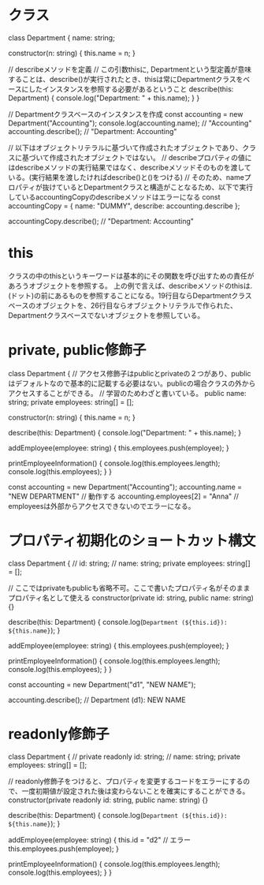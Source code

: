 # クラス
class Department {
  name: string;

  constructor(n: string) {
    this.name = n;
  }

  // describeメソッドを定義
  // この引数thisに, Departmentという型定義が意味することは、describe()が実行されたとき、thisは常にDepartmentクラスをベースにしたインスタンスを参照する必要があるということ
  describe(this: Department) {
    console.log("Department: " + this.name);
  }
}

// Departmentクラスベースのインスタンスを作成
const accounting = new Department("Accounting");
console.log(accounting.name); // "Accounting"
accounting.describe(); // "Department: Accounting"

// 以下はオブジェクトリテラルに基づいて作成されたオブジェクトであり、クラスに基づいて作成されたオブジェクトではない。
// describeプロパティの値にはdescribeメソッドの実行結果ではなく、describeメソッドそのものを渡している。(実行結果を渡したければdescribe()と()をつける)
// そのため、nameプロパティが抜けているとDepartmentクラスと構造がことなるため、以下で実行しているaccountingCopyのdescribeメソッドはエラーになる
const accountingCopy = { name: "DUMMY", describe: accounting.describe };

accountingCopy.describe(); // "Department: Accounting"

# this
クラスの中のthisというキーワードは基本的にその関数を呼び出すための責任があろうオブジェクトを参照する。
上の例で言えば、describeメソッドのthisは.(ドット)の前にあるものを参照することになる。19行目ならDepartmentクラスベースのオブジェクトを、26行目ならオブジェクトリテラルで作られた、Departmentクラスベースでないオブジェクトを参照している。

# private, public修飾子
class Department {
  // アクセス修飾子はpublicとprivateの２つがあり、publicはデフォルトなので基本的に記載する必要はない。publicの場合クラスの外からアクセスすることができる。
  // 学習のためわざと書いている。
  public name: string;
  private employees: string[] = [];

  constructor(n: string) {
    this.name = n;
  }

  describe(this: Department) {
    console.log("Department: " + this.name);
  }

  addEmployee(employee: string) {
    this.employees.push(employee);
  }

  printEmployeeInformation() {
    console.log(this.employees.length);
    console.log(this.employees);
  }
}

const accounting = new Department("Accounting");
accounting.name = "NEW DEPARTMENT" // 動作する
accounting.employees[2] = "Anna" // employeesは外部からアクセスできないのでエラーになる。

# プロパティ初期化のショートカット構文
class Department {
  // id: string;
  // name: string;
  private employees: string[] = [];

  // ここではprivateもpublicも省略不可。ここで書いたプロパティ名がそのままプロパティ名として使える
  constructor(private id: string, public name: string) {}

  describe(this: Department) {
    console.log(`Department (${this.id}): ${this.name}`);
  }

  addEmployee(employee: string) {
    this.employees.push(employee);
  }

  printEmployeeInformation() {
    console.log(this.employees.length);
    console.log(this.employees);
  }
}

const accounting = new Department("d1", "NEW NAME");

accounting.describe(); // Department (d1): NEW NAME

# readonly修飾子
class Department {
  // private readonly id: string;
  // name: string;
  private employees: string[] = [];

  // readonly修飾子をつけると、プロパティを変更するコードをエラーにするので、一度初期値が設定された後は変わらないことを確実にすることができる。
  constructor(private readonly id: string, public name: string) {}

  describe(this: Department) {
    console.log(`Department (${this.id}): ${this.name}`);
  }

  addEmployee(employee: string) {
    this.id = "d2" // エラー
    this.employees.push(employee);
  }

  printEmployeeInformation() {
    console.log(this.employees.length);
    console.log(this.employees);
  }
}